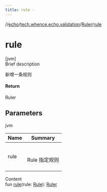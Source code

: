 ```yaml
---
title: rule -
---
```

//[echo](../../index.md)/[tech.whence.echo.validation](../index.md)/[Ruler](index.md)/[rule](rule.md)



# rule  
[jvm]  
Brief description  


新增一条规则



#### Return  


Ruler



## Parameters  
  
jvm  
  
|  Name|  Summary| 
|---|---|
| rule| <br><br>Rule 指定规则<br><br>
  
  
Content  
fun [rule](rule.md)(rule: [Rule](../../tech.whence.echo.validation.rule/-rule/index.md)): [Ruler](index.md)  




